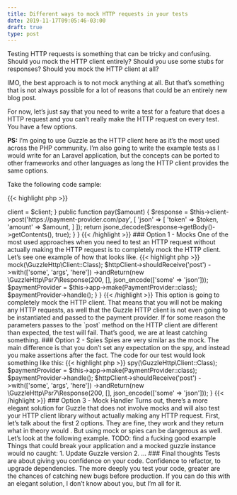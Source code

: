 ```yaml
---
title: Different ways to mock HTTP requests in your tests
date: 2019-11-17T09:05:46-03:00
draft: true
type: post
---
```


Testing HTTP requests is something that can be tricky and confusing. Should you mock the HTTP client entirely? Should you use some stubs for responses? Should you mock the HTTP client at all?

IMO, the best approach is to not mock anything at all. But that’s something that is not always possible for a lot of reasons that could be an entirely new blog post.

For now, let’s just say that you need to write a test for a feature that does a HTTP request and you can’t really make the HTTP request on every test. You have a few options.

**PS:** I’m going to use Guzzle as the HTTP client here as it’s the most used across the PHP community.  I’m also going to write the example tests as I would write for an Laravel application, but the concepts can be ported to other frameworks and other languages as long the HTTP client provides the same options.

Take the following code sample:

{{< highlight php >}}
<?php

use GuzzleHttp\Client;

class PaymentGateway
{
    protected $client;

    public function __construct(Client $client)
    {
        $this->client = $client;
    }

    public function pay($amount)
    {
        $response = $this->client->post('https://payment-provider.com/pay', [
            'json' => [
                'token' => $token,
                'amount' => $amount,
            ]
        ]);

        return jsone_decode($response->getBody()->getContents(), true);
    }
}
{{< /highlight >}}

### Option 1 - Mocks

One of the most used approaches when you need to test an HTTP request without actually making the HTTP request is to completely mock the HTTP client. Let’s see one example of how that looks like.

{{< highlight php >}}
<?php
class PaymentGatewayTest extends TestCase
{
    public function test_http_request_with_mock()
    {
        $httpClient = $this->mock(\GuzzleHttp\Client::Class);
        $httpClient->shouldReceive('post')
            ->with(['some', 'args', 'here'])
            ->andReturn(new \GuzzleHttp\Psr7\Response(200, [], json_encode(['some' => 'json']));

        $paymentProvider = $this->app->make(PaymentProvider::class);
        $paymentProvider->handle();
    }
}
{{< /highlight >}}

This option is going to completely mock the HTTP client. That means that you will not be making any HTTP requests, as well that the Guzzle HTTP client is not even going to be instantiated and passed to the payment provider.

If for some reason the parameters passes to the `post` method on the HTTP client are different than expected, the test will fail. That’s good, we are at least catching something.

### Option 2 - Spies

Spies are very similar as the mock. The main difference is that you don’t set any expectation on the spy, and instead you make assertions after the fact. The code for our test would look something like this:

{{< highlight php >}}
<?php

public function test_http_request_with_mock()
{
    $httpClient = $this->spy(\GuzzleHttp\Client::Class);

    $paymentProvider = $this->app->make(PaymentProvider::class);
    $paymentProvider->handle();

    $httpClient->shouldReceive('post')
        ->with(['some', 'args', 'here'])
        ->andReturn(new \GuzzleHttp\Psr7\Response(200, [], json_encode(['some' => 'json']));
}
{{< /highlight >}}

### Option 3 - Mock Handler

Turns out, there’s a more elegant solution for Guzzle that does not involve mocks and will also test your HTTP client library without actually making any HTTP request.

First, let’s talk about the first 2 options. They are fine, they work and they return what in theory would . But using mock or spies can be dangerous as well. Let’s look at the following example.

TODO: find a fucking good example

Things that could break your application and a mocked guzzle instance would no caught:

1. Update Guzzle version
2. ...

### Final thoughts

Tests are about giving you confidence on your code. Confidence to refactor, to upgrade dependencies. The more deeply you test your code, greater are the chances of catching new bugs before production.

If you can do this with an elegant solution, I don’t know about you, but I’m all for it.
